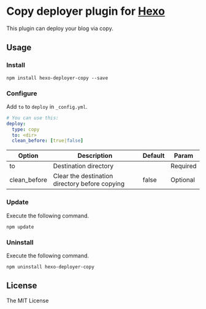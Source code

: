 # Copy deployer plugin for [Hexo](http://zespia.tw/hexo/)

This plugin can deploy your blog via copy.

## Usage

### Install 

```
npm install hexo-deployer-copy --save
```

### Configure

Add `to` to `deploy` in `_config.yml`.

```yml
# You can use this:
deploy:
  type: copy
  to: <dir>
  clean_before: [true|false] 
```

| Option | Description | Default | Param |
|--------|-------------|---------|-------|
| to     | Destination directory | | Required
| clean_before | Clear the destination directory before copying | false | Optional


### Update

Execute the following command.

```
npm update
```

### Uninstall

Execute the following command. 

```
npm uninstall hexo-deployer-copy
```

## License

The MIT License